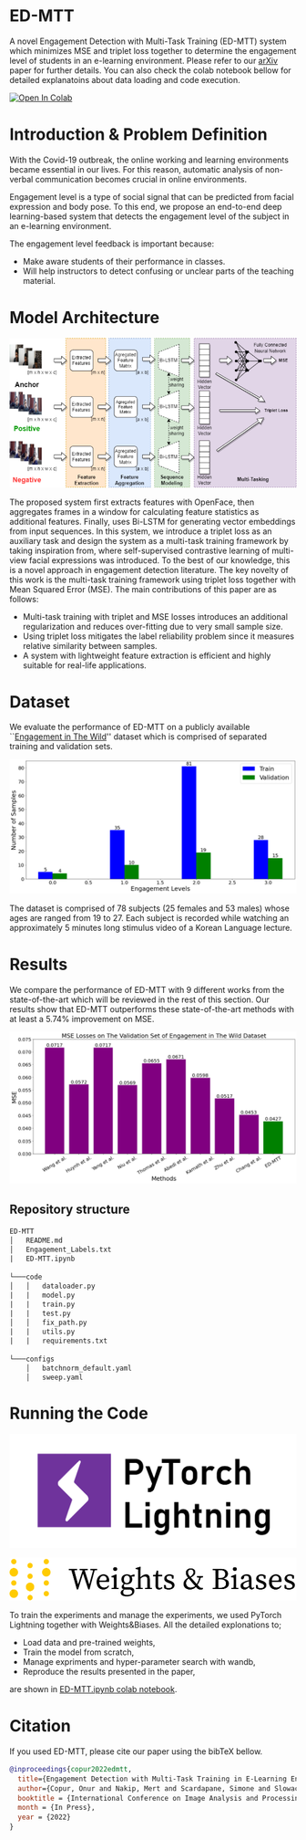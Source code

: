 # ED-MTT 

A novel Engagement Detection with Multi-Task Training (ED-MTT) system which minimizes MSE and triplet loss together to determine the engagement level of students in an e-learning environment. Please refer to our [arXiv](https://arxiv.org/pdf/2204.04020.pdf) paper for further details. You can also check the colab notebook bellow for detailed explanatoins about data loading and code execution.

[![Open In Colab](https://colab.research.google.com/assets/colab-badge.svg)](https://colab.research.google.com/drive/1cDfwW4JwmMabhMM48bfmVpmiO_qDCVtY?usp=sharing)

# **Introduction & Problem Definition**

With the Covid-19 outbreak, the online working and learning environments became essential in our lives. For this reason, automatic analysis of non-verbal communication becomes crucial in online environments.

Engagement level is a type of social signal that can be predicted from facial expression and body pose. To this end, we propose an end-to-end deep learning-based system that detects the engagement level of the subject in an e-learning environment.

The engagement level feedback is important because:

- Make aware students of their performance in classes.
- Will help instructors to detect confusing or unclear parts of the teaching material.

# Model Architecture

![architecture.png](readme_files/architecture.png)

The proposed system first extracts features with OpenFace, then aggregates frames in a window for calculating feature statistics as additional features. Finally,  uses Bi-LSTM for generating vector embeddings from input sequences. In this system, we introduce a triplet loss as an auxiliary task and design the system as a multi-task training framework by taking inspiration from, where self-supervised contrastive learning of multi-view facial expressions was introduced. To the best of our knowledge, this is a novel approach in engagement detection literature. The key novelty of this work is the multi-task training framework using triplet loss together with Mean Squared Error (MSE). The main contributions of this paper are as follows:

- Multi-task training with triplet and MSE losses introduces an additional regularization and reduces over-fitting due to very small sample size.
- Using triplet loss mitigates the label reliability problem since it measures relative similarity between samples.
- A system with lightweight feature extraction is efficient and highly suitable for real-life applications.

# **Dataset**

We evaluate the performance of ED-MTT on a publicly available ``[Engagement in The Wild](https://arxiv.org/abs/1804.00858)'' dataset which is comprised of separated training and validation sets.

![Untitled](readme_files/Untitled.png)

The dataset is comprised of 78 subjects (25 females and 53 males) whose ages are ranged from 19 to 27. Each subject is recorded while watching an approximately 5 minutes long stimulus video of a Korean Language lecture.

# Results

We compare the performance of ED-MTT with 9 different works from the state-of-the-art which will be reviewed in the rest of this section. Our results show that ED-MTT outperforms these state-of-the-art methods with at least a 5.74% improvement on MSE.

![paper_performance.png](readme_files/paper_performance.png)

## Repository structure

```
ED-MTT
│   README.md
│   Engagement_Labels.txt
|   ED-MTT.ipynb

└───code
│   │   dataloader.py
|   |   model.py
|   |   train.py
|   |   test.py
│   │   fix_path.py
|   |   utils.py
|   |   requirements.txt

└───configs
    │   batchnorm_default.yaml
    │   sweep.yaml
```

# Running the Code

![Untitled](readme_files/Untitled%201.png)

![Untitled](readme_files/Untitled%202.png)


To train the experiments and manage the experiments, we used PyTorch Lightning together with Weights&Biases. All the detailed explonations to;

- Load data and pre-trained weights,
- Train the model from scratch,
- Manage expriments and hyper-parameter search with wandb,
- Reproduce the results presented in the paper,

are shown in [ED-MTT.ipynb colab notebook](https://colab.research.google.com/drive/1cDfwW4JwmMabhMM48bfmVpmiO_qDCVtY?usp=sharing).

# Citation
If you used ED-MTT, please cite our paper using the bibTeX bellow. 

```bibtex
@inproceedings{copur2022edmtt,
  title={Engagement Detection with Multi-Task Training in E-Learning Environments},
  author={Copur, Onur and Nakip, Mert and Scardapane, Simone and Slowack, Jurgen},
  booktitle = {International Conference on Image Analysis and Processing (ICIAP 2021)},
  month = {In Press},
  year = {2022}
}
```